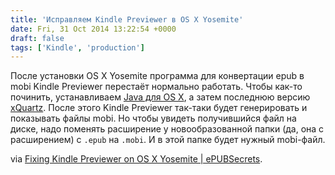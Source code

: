 ```yaml
---
title: 'Исправляем Kindle Previewer в OS X Yosemite'
date: Fri, 31 Oct 2014 13:22:54 +0000
draft: false
tags: ['Kindle', 'production']
---
```


После установки OS X Yosemite программа для конвертации epub в mobi Kindle Previewer перестаёт нормально работать. Чтобы как-то починить, устанавливаем [Java для OS X](http://support.apple.com/kb/DL1572?viewlocale=en_US&locale=en_US), а затем последнюю версию [xQuartz](http://xquartz.macosforge.org/landing/). После этого Kindle Previewer так-таки будет генерировать и показывать файлы mobi. Но чтобы увидеть получившийся файл на диске, надо поменять расширение у новообразованной папки (да, она с расширением) с `.epub` на `.mobi`. И в этой папке будет нужный mobi-файл.

via [Fixing Kindle Previewer on OS X Yosemite | ePUBSecrets](http://epubsecrets.com/fixing-kindle-previewer-on-os-x-yosemite.php).